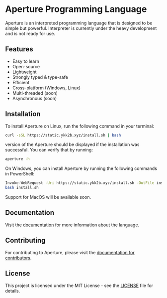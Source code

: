 # Aperture Programming Language

Aperture is an interpreted programming language that is designed to be simple but powerful. Interpreter is currently under the heavy development and is not ready for use.

## Features

- Easy to learn
- Open-source
- Lightweight
- Strongly typed & type-safe
- Efficient
- Cross-platform (Windows, Linux)
- Multi-threaded (soon)
- Asynchronous (soon)

## Installation

To install Aperture on Linux, run the following command in your terminal:

```sh
curl -sSL https://static.ykk2b.xyz/install.sh | bash
```

version of the Aperture should be displayed if the installation was successful. You can verify that by running:

```sh
aperture -h
```

On Windows, you can install Aperture by running the following commands in PowerShell:

```sh
Invoke-WebRequest -Uri https://static.ykk2b.xyz/install.sh -OutFile install.sh
bash install.sh
```

Support for MacOS will be available soon.

## Documentation

Visit the [documentation](https://aperture.ykk2b.xyz) for more information about the language.

## Contributing

For contributing to Aperture, please visit the [documentation for contributors](https://aperture.ykk2b.xyz/contributing.html).

## License

This project is licensed under the MIT License - see the [LICENSE](LICENSE) file for details.
